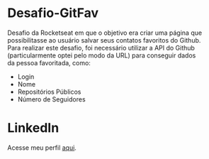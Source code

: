 # Desafio-GitFav
Desafio da Rocketseat em que o objetivo era criar uma página que possibilitasse ao usuário salvar seus contatos favoritos do Github.  
Para realizar este desafio, foi necessário utilizar a API do Github (particularmente optei pelo modo da URL) para conseguir dados  
da pessoa favoritada, como:  
  + Login
  + Nome
  + Repositórios Públicos
  + Número de Seguidores

# LinkedIn
Acesse meu perfil [aqui](https://www.linkedin.com/in/eduardo-teranisi-6b9654214/).
